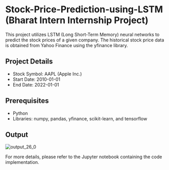 # Stock-Price-Prediction-using-LSTM (Bharat Intern Internship Project)

This project utilizes LSTM (Long Short-Term Memory) neural networks to predict the stock prices of a given company. The historical stock price data is obtained from Yahoo Finance using the yfinance library.

## Project Details

- Stock Symbol: AAPL (Apple Inc.)
- Start Date: 2010-01-01
- End Date: 2022-01-01

## Prerequisites

- Python 
- Libraries: numpy, pandas, yfinance, scikit-learn, and tensorflow

## Output
![output_26_0](https://github.com/Prince-Vijay-Santhosh/Stock-Price-Prediction-using-LSTM/assets/95931782/46573ab1-4eae-419d-857e-483ff9472f6f)

For more details, please refer to the Jupyter notebook containing the code implementation.
